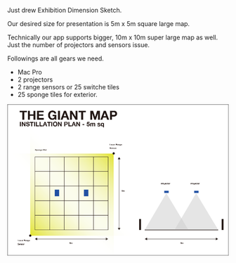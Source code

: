 Just drew Exhibition Dimension Sketch.

Our desired size for presentation is 5m x 5m square large map.

Technically our app supports bigger, 10m x 10m super large map as well.
Just the number of projectors and sensors issue.

Followings are all gears we need.

 - Mac Pro
 - 2 projectors
 - 2 range sensors or 25 switche tiles
 - 25 sponge tiles for exterior.



![Exhibition Sketch](../project_images/sketches/sketch_035.png?raw=true "Example Image")
